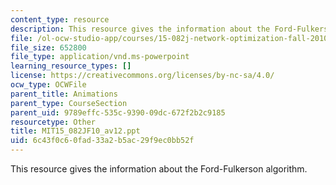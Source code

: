 ```yaml
---
content_type: resource
description: This resource gives the information about the Ford-Fulkerson algorithm.
file: /ol-ocw-studio-app/courses/15-082j-network-optimization-fall-2010/6c43f0c60fad33a2b5ac29f9ec0bb52f_MIT15_082JF10_av12.ppt
file_size: 652800
file_type: application/vnd.ms-powerpoint
learning_resource_types: []
license: https://creativecommons.org/licenses/by-nc-sa/4.0/
ocw_type: OCWFile
parent_title: Animations
parent_type: CourseSection
parent_uid: 9789effc-535c-9390-09dc-672f2b2c9185
resourcetype: Other
title: MIT15_082JF10_av12.ppt
uid: 6c43f0c6-0fad-33a2-b5ac-29f9ec0bb52f
---
```

This resource gives the information about the Ford-Fulkerson algorithm.
